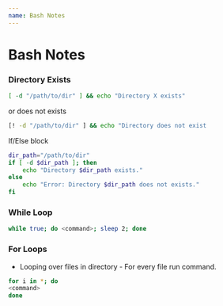 ```yaml
---
name: Bash Notes
---
```


# Bash Notes



### Directory Exists
```bash
[ -d "/path/to/dir" ] && echo "Directory X exists"
```  
or does not exists  
```bash
[! -d "/path/to/dir" ] && echo "Directory does not exist
```

If/Else block  
```bash
dir_path="/path/to/dir"
if [ -d $dir_path ]; then
    echo "Directory $dir_path exists." 
else
    echo "Error: Directory $dir_path does not exists."
fi
```

### While Loop
```bash
while true; do <command>; sleep 2; done
```

### For Loops 
* Looping over files in directory - For every file run command.
```bash
for i in *; do 
<command>
done
```
